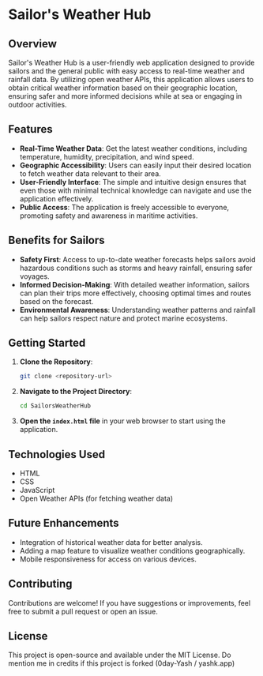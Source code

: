 # Sailor's Weather Hub

## Overview
Sailor's Weather Hub is a user-friendly web application designed to provide sailors and the general public with easy access to real-time weather and rainfall data. By utilizing open weather APIs, this application allows users to obtain critical weather information based on their geographic location, ensuring safer and more informed decisions while at sea or engaging in outdoor activities.

## Features
- **Real-Time Weather Data**: Get the latest weather conditions, including temperature, humidity, precipitation, and wind speed.
- **Geographic Accessibility**: Users can easily input their desired location to fetch weather data relevant to their area.
- **User-Friendly Interface**: The simple and intuitive design ensures that even those with minimal technical knowledge can navigate and use the application effectively.
- **Public Access**: The application is freely accessible to everyone, promoting safety and awareness in maritime activities.

## Benefits for Sailors
- **Safety First**: Access to up-to-date weather forecasts helps sailors avoid hazardous conditions such as storms and heavy rainfall, ensuring safer voyages.
- **Informed Decision-Making**: With detailed weather information, sailors can plan their trips more effectively, choosing optimal times and routes based on the forecast.
- **Environmental Awareness**: Understanding weather patterns and rainfall can help sailors respect nature and protect marine ecosystems.

## Getting Started
1. **Clone the Repository**: 
   ```bash
   git clone <repository-url>
   ```
2. **Navigate to the Project Directory**:
   ```bash
   cd SailorsWeatherHub
   ```
3. **Open the `index.html` file** in your web browser to start using the application.

## Technologies Used
- HTML
- CSS
- JavaScript
- Open Weather APIs (for fetching weather data)

## Future Enhancements
- Integration of historical weather data for better analysis.
- Adding a map feature to visualize weather conditions geographically.
- Mobile responsiveness for access on various devices.

## Contributing
Contributions are welcome! If you have suggestions or improvements, feel free to submit a pull request or open an issue.

## License
This project is open-source and available under the MIT License.
Do mention me in credits if this project is forked (0day-Yash / yashk.app)

